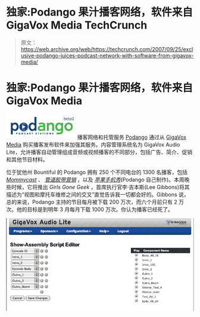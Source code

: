 # 独家:Podango 果汁播客网络，软件来自 GigaVox Media TechCrunch

> 原文：<https://web.archive.org/web/https://techcrunch.com/2007/09/25/exclusive-podango-juices-podcast-network-with-software-from-gigavox-media/>

# 独家:Podango 果汁播客网络，软件来自 GigaVox Media

[![picture-87.png](img/24e08d77c944db10ef8054b26151c275.png)](https://web.archive.org/web/20230219130740/http://www.podango.com/) 播客网络和托管服务 [Podango](https://web.archive.org/web/20230219130740/https://techcrunch.com/2006/08/29/podango-to-create-podcast-channels/) 通过从 [GigaVox Media](https://web.archive.org/web/20230219130740/http://gigavox.com/) 购买播客发布软件来加强其服务。内容管理系统名为 GigaVox Audio Lite，允许播客自动管理组成音频或视频播客的不同部分，包括广告、简介、促销和其他节目材料。

位于犹他州 Bountiful 的 Podango 拥有 250 个不同电台的 1300 名播客，包括 [*Mommycast*](https://web.archive.org/web/20230219130740/http://www.podango.com/podcast/221/MommyCast) 、 *[管道胶带营销](https://web.archive.org/web/20230219130740/http://www.podango.com/podcast/55/Duct_Tape_Marketing_Radio)* ，以及 [*苹果手机秀*](https://web.archive.org/web/20230219130740/http://www.podango.com/podcast/284/Apple_Phone_Show)(Podango 自己制作)。本周晚些时候，它将推出 *Girls Gone Geek* ，首席执行官李·吉本斯(Lee Gibbons)将其描述为“视图和摩托车维修之间的交叉”直觉告诉我一切都会好的。Gibbons 说，总的来说，Podango 主持的节目每月被下载 200 万次，而六个月前只有 2 万次。他的目标是到明年 3 月每月下载 1000 万次。你认为播客已经死了。

[![GigaVox Podcast Management System](img/8dfbb014e33d4ae39e614b67ab21acdf.png)](https://web.archive.org/web/20230219130740/https://techcrunch.com/wp-content/uploads/2007/09/picture-89.png "GigaVox Podcast Management System")